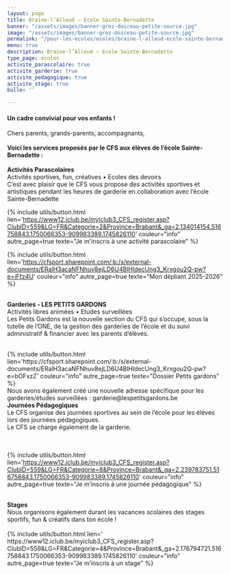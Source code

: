 ```yaml
---
layout: page
title: Braine-l’Alleud – Ecole Sainte-Bernadette
banner: "/assets/images/banner-grez-doiceau-petite-source.jpg"
image: "/assets/images/banner-grez-doiceau-petite-source.jpg"
permalink: "/pour-les-ecoles/ecoles/braine-l-alleud-ecole-sainte-bernadette/"
menu: true
description: Braine-l’Alleud – Ecole Sainte-Bernadette
type_page: ecoles
activite_parascolaire: true
activite_garderie: true
activite_pedagogique: true
activite_stage: true
bulle: ''

---
```

#### **Un cadre convivial pour vos enfants !**

Chers parents, grands-parents, accompagnants, <br>
<br>
<strong>Voici les services proposés par le CFS aux élèves de l’école Sainte-Bernadette : </strong>
<br><br>
<strong>Activités Parascolaires</strong> <br>
Activités sportives, fun, créatives • Ecoles des devoirs
<br>
C’est avec plaisir que le CFS vous propose des activités sportives et artistiques pendant les heures de garderie en collaboration avec l’école Sainte-Bernadette

{% include utils/button.html  
lien='https://www12.iclub.be/myiclub3_CFS_register.asp?ClubID=559&LG=FR&Categorie=2&Province=Brabant&_ga=2.134014154.516758843.1750066353-909983389.1745826110' couleur="info" autre_page=true texte="Je m'inscris à une activité parascolaire" %}
<br>

{% include utils/button.html lien='https://cfsport.sharepoint.com/:b:/s/external-documents/ERalH3acaNFNhuv8ejLD6U4BlHldecUng3_Krxgou2Q-pw?e=iFfz4U' couleur="info" autre_page=true texte="Mon dépliant 2025-2026" %}
<br><br>

<strong>Garderies - LES PETITS GARDONS </strong> <br>
Activités libres animées • Etudes surveillées <br>
Les Petits Gardons est la nouvelle section du CFS qui s’occupe, sous la tutelle de l’ONE, de la gestion des garderies de l’école et du suivi administratif & financier avec les parents d’élèves.

<br>
{% include utils/button.html lien='https://cfsport.sharepoint.com/:b:/s/external-documents/ERalH3acaNFNhuv8ejLD6U4BlHldecUng3_Krxgou2Q-pw?e=bOFxzZ' couleur="info" autre_page=true texte="Dossier Petits gardons" %}

<br>
Nous avons également créé une nouvelle adresse spécifique pour les garderies/études surveillées : garderie@lespetitsgardons.be

<br>
<strong>Journées Pédagogiques</strong> <br>
Le CFS organise des journées sportives au sein de l’école pour les élèves lors des journées pédagogiques. <br>
Le CFS se charge également de la garderie.

<br><br>
{% include utils/button.html lien='https://www12.iclub.be/myiclub3_CFS_register.asp?ClubID=559&LG=FR&Categorie=8&Province=Brabant&_ga=2.239783751.516758843.1750066353-909983389.1745826110' couleur="info" autre_page=true texte="Je m’inscris à une journée pédagogique" %}

<br>
<strong>Stages</strong> <br>
Nous organisons également durant les vacances scolaires des stages sportifs, fun & créatifs dans ton école ! <br>

<br>
{% include utils/button.html lien=' https://www12.iclub.be/myiclub3_CFS_register.asp? ClubID=559&LG=FR&Categorie=4&Province=Brabant&_ga=2.176794721.516758843.1750066353-909983389.1745826110' couleur="info" autre_page=true texte="Je m’inscris à un stage" %}


